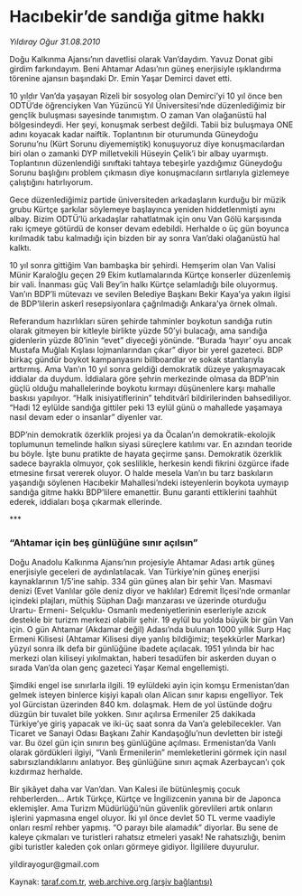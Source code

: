 # Hacıbekir’de sandığa gitme hakkı

*Yıldıray Oğur 31.08.2010*

<div class="yazi"><p>Doğu Kalkınma Ajansı’nın davetlisi olarak Van’daydım. Yavuz Donat gibi girdim farkındayım. Beni Ahtamar Adası’nın güneş enerjisiyle ışıklandırma törenine ajansın başındaki Dr. Emin Yaşar Demirci davet etti.</p>
<p>10 yıldır Van’da yaşayan Rizeli bir sosyolog olan Demirci’yi 10 yıl önce ben ODTÜ’de öğrenciyken Van Yüzüncü Yıl Üniversitesi’nde düzenlediğimiz bir gençlik buluşması sayesinde tanımıştım. O zaman Van olağanüstü hal bölgesindeydi. Her şeyi, konuşmak serbest değildi. Tabii biz buluşmaya ONE adını koyacak kadar naiftik. Toplantının bir oturumunda Güneydoğu Sorunu’nu (Kürt Sorunu diyememiştik) konuşuyoruz diye konuşmacılardan biri olan o zamanki DYP milletvekili Hüseyin Çelik’i bir albay uyarmıştı. Toplantının düzenlendiği sınıftaki tahtaya tebeşirle yazdığımız Güneydoğu Sorunu başlığını problem çıkmasın diye konuşmacıların sırtlarıyla gizlemeye çalıştığını hatırlıyorum.</p>
<p>Gece düzenlediğimiz partide üniversiteden arkadaşların kurduğu bir müzik grubu Kürtçe şarkılar söylemeye başlayınca yeniden hiddetlenmişti aynı albay. Bizim ODTÜ’lü arkadaşlar rahatlatmak için onu Van Gölü karşısında rakı içmeye götürdü de konser devam edebildi. Herhalde o üç gün boyunca kırılmadık tabu kalmadığı için bizden bir ay sonra Van’daki olağanüstü hal kalktı.</p>
<p>10 yıl sonra gittiğim Van bambaşka bir şehirdi. Hemşerim olan Van Valisi Münir Karaloğlu geçen 29 Ekim kutlamalarında Kürtçe konserler düzenlemiş bir vali. İnanması güç Vali Bey’in halkı Kürtçe selamladığı bile oluyormuş. Van’ın BDP’li mütevazı ve sevilen Belediye Başkanı Bekir Kaya’ya yakın ilgisi de BDP’lilerin askerî resepsiyonlara çağrılmadığı Ankara’ya örnek olmalı. </p>
<p>Referandum hazırlıkları süren şehirde tahminler boykotun sandığa rutin olarak gitmeyen bir kitleyle birlikte yüzde 50’yi bulacağı, ama sandığa gidenlerin yüzde 80’inin “evet” diyeceği yönünde. “Burada ‘hayır’ oyu ancak Mustafa Muğlalı Kışlası lojmanlarından çıkar” diyor bir yerel gazeteci. BDP birkaç gündür boykot kampanyasını billboardlar ve sokak stantlarıyla arttırmış. Ama Van’ın 10 yıl sonra geldiği demokratik düzeye yakışmayacak iddialar da duydum. İddialara göre şehrin merkezinde olmasa da BDP’nin güçlü olduğu mahallelerinde boykotu kırmayı düşünenlere karşı mahalle baskısı yapılıyor. “Halk inisiyatiflerinin” tehditvârî bildirilerinden bahsediliyor. “Hadi 12 eylülde sandığa gittiler peki 13 eylül günü o mahallede yaşamaya nasıl devam eder o insanlar” diyenler var. </p>
<p>BDP’nin demokratik özerklik projesi ya da Öcalan’ın demokratik-ekolojik toplumunun temelinde halkın siyasi süreçlere katılımı var. En azından teoride bu böyle. İşte bunu pratikte de hayata geçirme şansı. Demokratik özerklik sadece bayrakla olmuyor, çok seslilikle, herkesin kendi fikrini özgürce ifade etmesine fırsat vererek oluyor. O halde mesela Van’ın bu tarz baskıların yaşandığı söylenen Hacıbekir Mahallesi’ndeki isteyenlerin boykota uymayıp sandığa gitme hakkı BDP’lilere emanettir. Bunu garanti ettiklerini taahhüt ederek, iddiaları boşa çıkarmak ellerinde.</p>
<p>***</p>
<h3>“Ahtamar için beş günlüğüne sınır açılsın”</h3>
<p>Doğu Anadolu Kalkınma Ajansı’nın projesiyle Ahtamar Adası artık güneş enerjisiyle geceleri de aydınlatılacak. Van Türkiye’nin güneş enerjisi kaynaklarının 1/5’ine sahip. 334 gün güneş alan bir şehir Van. Masmavi denizi (Evet Vanlılar göle deniz diyor ve haklılar) Edremit İlçesi’nde ormanlar içindeki plajları, müthiş Süphan Dağı manzarası ve üzerinde oturduğu Urartu- Ermeni- Selçuklu- Osmanlı medeniyetlerinin eserleriyle azıcık destekle bir turizm merkezi olabilir şehir. 19 eylül bu yolda büyük bir gün Van için. O gün Ahtamar (Akdamar değil) Adası’nda bulunan 1000 yıllık Surp Haç Ermeni Kilisesi (Ahtamar Kilisesi diye yanlış bildiğimiz; teşekkürler Markar) yüzyıl sonra ilk defa bir günlüğüne ibadete açılacak. 1951 yılında bir hac merkezi olan kiliseyi yıkılmaktan, haberi tesadüfen bir askerden duyan o sırada Van’da olan genç gazeteci Yaşar Kemal engellemişti. </p>
<p>Şimdiki engel ise sınırlarla ilgili. 19 eylüldeki ayin için komşu Ermenistan’dan gelmek isteyen binlerce kişiyi kapalı olan Alican sınır kapısı engelliyor. Tek yol Gürcistan üzerinden 840 km. dolaşmak. Hem de yol üstünde doğru düzgün bir tuvalet bile yokken. Sınır açılırsa Ermeniler 25 dakikada Türkiye’ye giriş yapacak ve iki-üç saat sonra da Van’a gelebilecekler. Van Ticaret ve Sanayi Odası Başkanı Zahir Kandaşoğlu’nun devletten bir isteği var. Bu özel gün için sınırın beş günlüğüne açılması. Ermenistan’da Vanlı olarak gördükleri ilgiyi, “Vanlı Ermenilerin” memleketlerini görmek için nasıl sabırsızlandıklarını anlatıyor. Beş günlüğüne sınırı açmak Azerbaycan’ı çok kızdırmaz herhalde. </p>
<p>Bir şikâyet daha var Van’dan. Van Kalesi ile bütünleşmiş çocuk rehberlerden... Artık Türkçe, Kürtçe ve İngilizcenin yanına bir de Japonca eklemişler. Ama Turizm Müdürlüğü’nün güvenlik görevlileri artık onların işlerini yapmasına engel oluyor. İki yıl önce devlet 50 TL verme vaadiyle onları resmî rehber yapmış. “O parayı bile alamadık” diyorlar. Bu sene de kaleye çıkmaları ve turistleri rahatsız etmeleri yasak! Ne rahatsızlığı, benim gibi turistler kaleden çok onları görmeye gidiyor. İlgililere duyurulur.</p>
<p>yildirayogur@gmail.com <br/></p></div>

Kaynak: [taraf.com.tr](http://www.taraf.com.tr:80/yildiray-ogur/makale-hacibekir-de-sandiga-gitme-hakki.htm), [web.archive.org (arşiv bağlantısı)](http://web.archive.org/web/20100901105643/http://www.taraf.com.tr:80/yildiray-ogur/makale-hacibekir-de-sandiga-gitme-hakki.htm)
